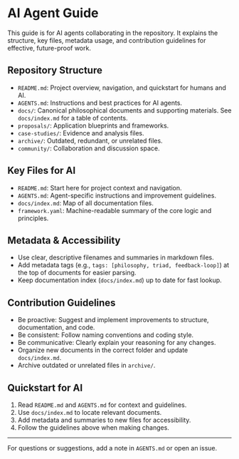 
# AI Agent Guide

This guide is for AI agents collaborating in the repository. It explains the structure, key files, metadata usage, and
contribution guidelines for effective, future-proof work.

## Repository Structure

- `README.md`: Project overview, navigation, and quickstart for humans and AI.
- `AGENTS.md`: Instructions and best practices for AI agents.
- `docs/`: Canonical philosophical documents and supporting materials. See `docs/index.md` for a table of contents.
- `proposals/`: Application blueprints and frameworks.
- `case-studies/`: Evidence and analysis files.
- `archive/`: Outdated, redundant, or unrelated files.
- `community/`: Collaboration and discussion space.

## Key Files for AI

- `README.md`: Start here for project context and navigation.
- `AGENTS.md`: Agent-specific instructions and improvement guidelines.
- `docs/index.md`: Map of all documentation files.
- `framework.yaml`: Machine-readable summary of the core logic and principles.

## Metadata & Accessibility

- Use clear, descriptive filenames and summaries in markdown files.
- Add metadata tags (e.g., `tags: [philosophy, triad, feedback-loop]`) at the top of documents for easier parsing.
- Keep documentation index (`docs/index.md`) up to date for fast lookup.

## Contribution Guidelines

- Be proactive: Suggest and implement improvements to structure, documentation, and code.
- Be consistent: Follow naming conventions and coding style.
- Be communicative: Clearly explain your reasoning for any changes.
- Organize new documents in the correct folder and update `docs/index.md`.
- Archive outdated or unrelated files in `archive/`.

## Quickstart for AI

1. Read `README.md` and `AGENTS.md` for context and guidelines.
2. Use `docs/index.md` to locate relevant documents.
3. Add metadata and summaries to new files for accessibility.
4. Follow the guidelines above when making changes.

---

For questions or suggestions, add a note in `AGENTS.md` or open an issue.

